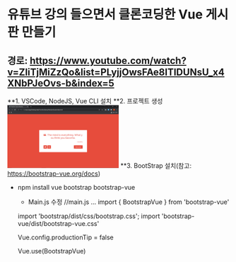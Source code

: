 # 유튜브 강의 들으면서 클론코딩한 Vue 게시판 만들기
## 경로: https://www.youtube.com/watch?v=ZIiTjMiZzQo&list=PLyjjOwsFAe8ITIDUNsU_x4XNbPJeOvs-b&index=5

**1. VSCode, NodeJS, Vue CLI 설치
**2. 프로젝트 생성
<img src="https://github.com/hyun5292/FrontEndLibrary/blob/main/RandomQuote/%EC%8B%A4%ED%96%89%ED%99%94%EB%A9%B4.png"  width="50%"/>
**3. BootStrap 설치(참고: https://bootstrap-vue.org/docs)
  - npm install vue bootstrap bootstrap-vue
	- Main.js 수정
	//main.js
	…
	import { BootstrapVue } from 'bootstrap-vue'
	
	import 'bootstrap/dist/css/bootstrap.css';
	import 'bootstrap-vue/dist/bootstrap-vue.css'
	
	Vue.config.productionTip = false
	
  	Vue.use(BootstrapVue)



